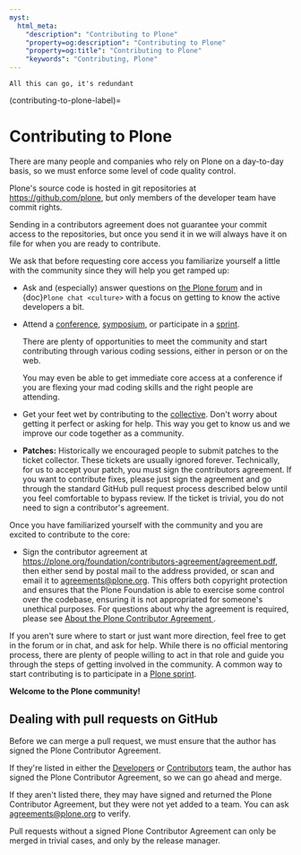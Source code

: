 ```yaml
---
myst:
  html_meta:
    "description": "Contributing to Plone"
    "property=og:description": "Contributing to Plone"
    "property=og:title": "Contributing to Plone"
    "keywords": "Contributing, Plone"
---
```


```{todo}
All this can go, it's redundant
```

(contributing-to-plone-label)=

# Contributing to Plone

There are many people and companies who rely on Plone on a day-to-day basis, so we must enforce some level of code quality control.

Plone's source code is hosted in git repositories at  <https://github.com/plone>, but only members of the developer team have commit rights.

Sending in a contributors agreement does not guarantee your commit access to the repositories, but once you send it in we will always have it on file for when you are ready to contribute.

We ask that before requesting core access you familiarize yourself a little with the community since they will help you get ramped up:

- Ask and (especially) answer questions on [the Plone forum](https://community.plone.org/) and in {doc}`Plone chat <culture>` with a focus on getting to know the active developers a bit.

- Attend a [conference](https://plone.org/news-and-events/events/plone-conferences), [symposium](https://plone.org/news-and-events/events/regional), or participate in a [sprint](https://plone.org/news-and-events/events/sprints).

    There are plenty of opportunities to meet the community and start contributing through various coding sessions, either in person or on the web.

    You may even be able to get immediate core access at a conference if you are flexing your mad coding skills and the right people are attending.

- Get your feet wet by contributing to the [collective](https://collective.github.io/).
    Don't worry about getting it perfect or asking for help.
    This way you get to know us and we improve our code together as a community.

- **Patches:** Historically we encouraged people to submit patches to the ticket collector.
    These tickets are usually ignored forever.
    Technically, for us to accept your patch, you must sign the contributors agreement.
    If you want to contribute fixes, please just sign the agreement and go through the standard GitHub pull request process described below until you feel comfortable to bypass review.
    If the ticket is trivial, you do not need to sign a contributor's agreement.

Once you have familiarized yourself with the community and you are excited to contribute to the core:

- Sign the contributor agreement at <https://plone.org/foundation/contributors-agreement/agreement.pdf>, then either send by postal mail to the address provided, or scan and email it to <agreements@plone.org>.
    This offers both copyright protection and ensures that the Plone Foundation is able to exercise some control over the codebase, ensuring it is not appropriated for someone's unethical purposes.
    For questions about why the agreement is required, please see [About the Plone Contributor Agreement
](https://plone.org/foundation/contributors-agreement).

If you aren't sure where to start or just want more direction, feel free to get in the forum or in chat, and ask for help.
While there is no official mentoring process, there are plenty of people willing to act in that role and guide you through the steps of getting involved in the community.
A common way to start contributing is to participate in a [Plone sprint](https://plone.org/news-and-events/events/sprints).

**Welcome to the Plone community!**

## Dealing with pull requests on GitHub

Before we can merge a pull request, we must ensure that the author has signed the Plone Contributor Agreement.

If they're listed in either the [Developers](https://github.com/orgs/plone/teams/developers/members) or [Contributors](https://github.com/orgs/plone/teams/contributors/members) team, the author has signed the Plone Contributor Agreement, so we can go ahead and merge.

If they aren't listed there, they may have signed and returned the Plone Contributor Agreement, but they were not yet added to a team.
You can ask <agreements@plone.org> to verify.

Pull requests without a signed Plone Contributor Agreement can only be merged in trivial cases, and only by the release manager.
